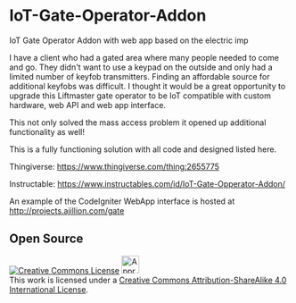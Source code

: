 # IoT-Gate-Operator-Addon
IoT Gate Operator Addon with web app based on the electric imp

I have a client who had a gated area where many people needed to come and go. They didn't want to use a keypad on the outside and only had a limited number of keyfob transmitters. Finding an affordable source for additional keyfobs was difficult. I thought it would be a great opportunity to upgrade this Liftmaster gate operator to be IoT compatible with custom hardware, web API and web app interface.

This not only solved the mass access problem it opened up additional functionality as well!

This is a fully functioning solution with all code and designed listed here.

Thingiverse: https://www.thingiverse.com/thing:2655775

Instructable: https://www.instructables.com/id/IoT-Gate-Opperator-Addon/

An example of the CodeIgniter WebApp interface is hosted at http://projects.ajillion.com/gate

## Open Source
<a rel="license" href="http://creativecommons.org/licenses/by-sa/4.0/"><img alt="Creative Commons License" style="border-width:0" src="http://i.creativecommons.org/l/by-sa/4.0/88x31.png" /></a>  <a rel="license" href="http://creativecommons.org/freeworks"><img alt="Approved for Free Cultural Works" style="border-width:0" height="32" width="32" src="http://creativecommons.org/images/deed/seal.png" /></a><br />This work is licensed under a <a rel="license" href="http://creativecommons.org/licenses/by-sa/4.0/">Creative Commons Attribution-ShareAlike 4.0 International License</a>.
